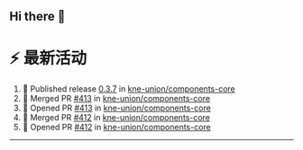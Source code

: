 ## Hi there 👋

<!--

**Here are some ideas to get you started:**

🙋‍♀️ A short introduction - what is your organization all about?
🌈 Contribution guidelines - how can the community get involved?
👩‍💻 Useful resources - where can the community find your docs? Is there anything else the community should know?
🍿 Fun facts - what does your team eat for breakfast?
🧙 Remember, you can do mighty things with the power of [Markdown](https://docs.github.com/github/writing-on-github/getting-started-with-writing-and-formatting-on-github/basic-writing-and-formatting-syntax)
-->


# ⚡ 最新活动

<!--START_SECTION:activity-->
1. 🚀 Published release [0.3.7](https://github.com/kne-union/components-core/releases/tag/0.3.7) in [kne-union/components-core](https://github.com/kne-union/components-core)
2. 🎉 Merged PR [#413](https://github.com/kne-union/components-core/pull/413) in [kne-union/components-core](https://github.com/kne-union/components-core)
3. 💪 Opened PR [#413](https://github.com/kne-union/components-core/pull/413) in [kne-union/components-core](https://github.com/kne-union/components-core)
4. 🎉 Merged PR [#412](https://github.com/kne-union/components-core/pull/412) in [kne-union/components-core](https://github.com/kne-union/components-core)
5. 💪 Opened PR [#412](https://github.com/kne-union/components-core/pull/412) in [kne-union/components-core](https://github.com/kne-union/components-core)
<!--END_SECTION:activity-->

---
